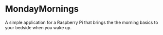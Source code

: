 MondayMornings
==============

A simple application for a Raspberry Pi that brings the the morning basics to your bedside when you wake up.
